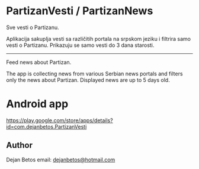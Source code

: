# PartizanVesti / PartizanNews

Sve vesti o Partizanu.

Aplikacija sakuplja vesti sa različitih portala na srpskom jeziku i filtrira samo vesti o Partizanu.
Prikazuju se samo vesti do 3 dana starosti.

---

Feed news about Partizan.

The app is collecting news from various Serbian news portals and filters only the news about Partizan.
Displayed news are up to 5 days old.

# Android app
https://play.google.com/store/apps/details?id=com.dejanbetos.PartizanVesti


## Author
Dejan Betos
email: dejanbetos@hotmail.com
